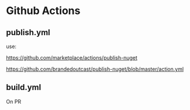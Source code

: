 # Github Actions 

## publish.yml 
use:

https://github.com/marketplace/actions/publish-nuget

https://github.com/brandedoutcast/publish-nuget/blob/master/action.yml

## build.yml
On PR
